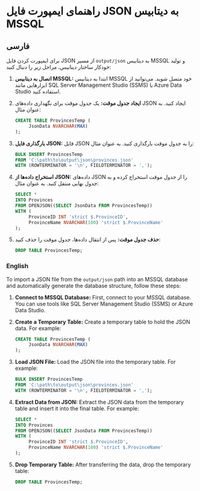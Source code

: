 # راهنمای ایمپورت فایل JSON به دیتابیس MSSQL

## فارسی

برای ایمپورت کردن فایل JSON از مسیر `output/json` به دیتابیس MSSQL و تولید خودکار ساختار دیتابیس، مراحل زیر را دنبال کنید:

1. **اتصال به دیتابیس MSSQL:**
    ابتدا به دیتابیس MSSQL خود متصل شوید. می‌توانید از ابزارهایی مانند SQL Server Management Studio (SSMS) یا Azure Data Studio استفاده کنید.

2. **ایجاد جدول موقت:**
    یک جدول موقت برای نگهداری داده‌های JSON ایجاد کنید. به عنوان مثال:

    ```sql
    CREATE TABLE ProvincesTemp (
         JsonData NVARCHAR(MAX)
    );
    ```

3. **بارگذاری فایل JSON:**
    فایل JSON را به جدول موقت بارگذاری کنید. به عنوان مثال:

    ```sql
    BULK INSERT ProvincesTemp
    FROM 'C:\path\to\output\json\provinces.json'
    WITH (ROWTERMINATOR = '\n', FIELDTERMINATOR = ',');
    ```

4. **استخراج داده‌ها از JSON:**
    داده‌های JSON را از جدول موقت استخراج کرده و به جدول نهایی منتقل کنید. به عنوان مثال:

    ```sql
    SELECT *
    INTO Provinces
    FROM OPENJSON((SELECT JsonData FROM ProvincesTemp))
    WITH (
         ProvinceID INT 'strict $.ProvinceID',
         ProvinceName NVARCHAR(100) 'strict $.ProvinceName'
    );
    ```

5. **حذف جدول موقت:**
    پس از انتقال داده‌ها، جدول موقت را حذف کنید:

    ```sql
    DROP TABLE ProvincesTemp;
    ```

### English

To import a JSON file from the `output/json` path into an MSSQL database and automatically generate the database structure, follow these steps:

1. **Connect to MSSQL Database:**
    First, connect to your MSSQL database. You can use tools like SQL Server Management Studio (SSMS) or Azure Data Studio.

2. **Create a Temporary Table:**
    Create a temporary table to hold the JSON data. For example:

    ```sql
    CREATE TABLE ProvincesTemp (
         JsonData NVARCHAR(MAX)
    );
    ```

3. **Load JSON File:**
    Load the JSON file into the temporary table. For example:

    ```sql
    BULK INSERT ProvincesTemp
    FROM 'C:\path\to\output\json\provinces.json'
    WITH (ROWTERMINATOR = '\n', FIELDTERMINATOR = ',');
    ```

4. **Extract Data from JSON:**
    Extract the JSON data from the temporary table and insert it into the final table. For example:

    ```sql
    SELECT *
    INTO Provinces
    FROM OPENJSON((SELECT JsonData FROM ProvincesTemp))
    WITH (
         ProvinceID INT 'strict $.ProvinceID',
         ProvinceName NVARCHAR(100) 'strict $.ProvinceName'
    );
    ```

5. **Drop Temporary Table:**
    After transferring the data, drop the temporary table:

    ```sql
    DROP TABLE ProvincesTemp;
    ```
